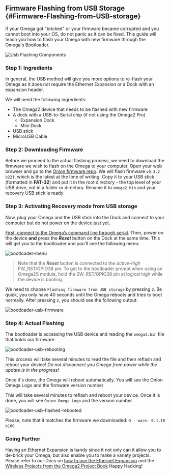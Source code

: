 ## Firmware Flashing from USB Storage {#Firmware-Flashing-from-USB-storage}

If your Omega got "bricked" or your firmware became corrupted and you cannot boot into your OS, do not panic as it can be fixed. This guide will teach you how to flash your Omega with new firmware through the Omega's Bootloader.

![Usb Flashing Components](https://raw.githubusercontent.com/OnionIoT/Onion-Docs/master/Omega2/Documentation/Doing-Stuff/img/usb-firmware-flashing-components.jpg)

### Step 1: Ingredients

In general, the USB method will give you more options to re-flash your Omega as it does not require the Ethernet Expansion or a Dock with an expansion header.

We will need the following ingredients:

* The Omega2 device that needs to be flashed with new firmware
* A dock with a USB-to-Serial chip (if not using the Omega2 Pro)
	* Expansion Dock
	* Mini Dock
* USB stick
* MicroUSB Cable

### Step 2: Downloading Firmware

Before we proceed to the actual flashing process, we need to download the firmware we wish to flash on the Omega to your computer. Open your web browser and go to the [Onion firmware repo](http://repo.onioniot.com/omega2/images/). We will flash firmware `v0.3.2 b221`, which is the latest at the time of writing. Copy it to your USB stick (formatted in **FAT-32**) and put it in the root directory - the top level of your USB drive, not in a folder or directory. Rename it to `omega2.bin` and your recovery USB stick is ready

### Step 3: Activating Recovery mode from USB storage

Now, plug your Omega and the USB stick into the Dock and connect to your computer but do not power on the device just yet.

[First, connect to the Omega’s command line through serial](https://docs.onion.io/omega2-docs/connecting-to-the-omega-terminal.html#connecting-to-the-omega-terminal-serial). Then, power on the device **and** press the **_Reset_** button on the Dock at the same time.  This will get you to the bootloader and you’ll see the following menu: 

![bootloader-menu](https://raw.githubusercontent.com/OnionIoT/Onion-Docs/master/Omega2/Documentation/Doing-Stuff/img/bootloader-menu.PNG)
<!-- Bootloader menu -->

> Note that the **_Reset_** button is connected to the _active-high_ FW_RST/GPIO38 pin. To get to the bootloader prompt when using an Omega2S module, hold the SW_RST/GPIO38 pin at logical high while the device is booting.

We need to choose `Flashing firmware from USB storage` by pressing `2`. Be quick, you only have 40 seconds until the Omega reboots and tries to boot normally. After pressing `2`, you should see the following output:

![bootloader-usb-firmware](https://raw.githubusercontent.com/OnionIoT/Onion-Docs/master/Omega2/Documentation/Doing-Stuff/img/bootloader-usb-firmware.PNG)
<!-- Screenshot of the USB being recognized -->

### Step 4: Actual Flashing

The bootloader is accessing the USB device and reading the `omega2.bin` file that holds our firmware.

![bootloader-usb-rebooting](https://raw.githubusercontent.com/OnionIoT/Onion-Docs/master/Omega2/Documentation/Doing-Stuff/img/bootloader-usb-rebooting.PNG)
<!-- Screenshot of the reading the omega2.bin file -->

This process will take several minutes to read the file and then reflash and reboot your device! _Do not disconnect you Omega from power while the update is in the progress!_

Once it's done, the Omega will reboot automatically. You will see the Onion Omega Logo and the firmware version number

This will take several minutes to reflash and reboot your device. Once it is done, you will see `Onion Omega Logo` and the version number.

![bootloader-usb-flashed-rebooted](https://raw.githubusercontent.com/OnionIoT/Onion-Docs/master/Omega2/Documentation/Doing-Stuff/img/bootloader-usb-flashed-rebooted.PNG)
<!-- Screenshot of the finished flashing -->

Please, note that it matches the firmware we downloaded: `Ω - ware: 0.1.10 b160`. 

### Going Further

Having an Ethernet Expansion is handy since it not only can it allow you to de-brick your Omega, but also enable you to make a variety projects. Please refer to our Docs on [how to use the Ethernet Expansion](https://docs.onion.io/omega2-docs/using-ethernet-expansion.html#using-ethernet-expansion) and the [Wireless Projects from the Omega2 Project Book](https://docs.onion.io/omega2-project-book-vol1/wireless-projects.html)
Happy Hacking!

